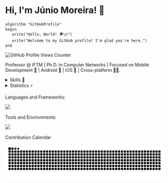 # Hi, I'm Júnio Moreira! 👋

```plaintext
algorithm "GitHubProfile"
begin
   write("Hello, World! 🌍\n")
   write("Welcome to my GitHub profile! I'm glad you're here.")
end
```

<!---```kotlin
fun main() {
    println("Hello, World! 🌍 ")
    println("Welcome to my GitHub profile! I'm glad you're here.")
} -->

<!--- <sup>Hello, World! 🌍  
Welcome to my GitHub profile! I'm glad you're here.</sup> -->

![GitHub Profile Views Counter](https://komarev.com/ghpvc/?username=junio-moreira&color=blue)

Professor @ IFTM | Ph.D. in Computer Networks | Focused on Mobile Development 📱 | Android 🤖 | iOS 🍏 | Cross-platform 🤖🍏.
<!--- Professor @IFTM | Ph.D. in Computer Networks | Focused on Mobile Development Android | iOS | Cross-platform. -->


<details>
  <summary>Skills 🚀</summary>

  **👨‍🏫 EBTT Professor** at the Federal Institute of Triângulo Mineiro, Campus Patrocínio  
  **🔬 Researcher** in Computer Networks at IFTM’s Computer Network Laboratory  

  **🎓 Academic Background:**  
  - **B.Sc.** in Information Systems, Pontifical Catholic University of Minas Gerais, 2006  
  - **M.Sc.** in Systems Engineering, Federal University of Lavras, 2013  
  - **Ph.D.** in Engineering, Federal University of Uberlândia, 2021  

  ---

  ### 🔍 Research Interests and Technical Skills  
  I focus on advancing technologies in:
  - **5G Networks**: Design, simulation, and real-world deployment.
  - **Network Security**: Developing strategies for secure and efficient networking environments.
  - **Mobile Development**:
    - **Android**: Experienced in native and hybrid applications.
    - **iOS**: Proficient in delivering intuitive, user-centered designs.
    - **Cross-Platform**: Skilled in leveraging frameworks for unified app experiences.

  > **Disclaimer:** This list reflects technologies I have encountered and worked with, though it doesn’t imply specific levels of proficiency or availability.

</details>

<details>
  <summary>Statistics ⚡</summary>
  
  <a href="#">![Github stats](https://github-readme-stats.vercel.app/api?username=junio-moreira&theme=transparent&count_private=true&hide_border=true&line_height=20)</a>
  <a href="#">![Top Langs](https://github-readme-stats.vercel.app/api/top-langs/?username=junio-moreira&layout=compact&theme=transparent&count_private=true&hide_border=true)</a>  
</details>

Languages and Frameworks:

<p align="left">
  <a href="https://skillicons.dev">
    <img src="https://skillicons.dev/icons?i=kotlin,dart,react,flutter,python,java,nodejs" />
  </a>
</p>

Tools and Environments:

<p align="left">
  <a href="https://skillicons.dev">
    <img src="https://skillicons.dev/icons?i=androidstudio,idea,vscode,firebase,mysql,docker,matlab" />
  </a>
</p>

Contribution Calendar

<picture>
  <source media="(prefers-color-scheme: dark)" srcset="https://raw.githubusercontent.com/junio-moreira/junio-moreira/refs/heads/snk/github-contribution-grid-snake-dark.svg">
  <source media="(prefers-color-scheme: light)" srcset="https://raw.githubusercontent.com/junio-moreira/junio-moreira/refs/heads/snk/github-contribution-grid-snake.svg">
  <img alt="github contribution grid snake animation" src="https://raw.githubusercontent.com/junio-moreira/junio-moreira/refs/heads/snk/github-contribution-grid-snake.svg">
</picture>
